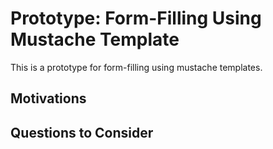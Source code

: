 # Prototype: Form-Filling Using Mustache Template

This is a prototype for form-filling using mustache templates.

## Motivations

## Questions to Consider
